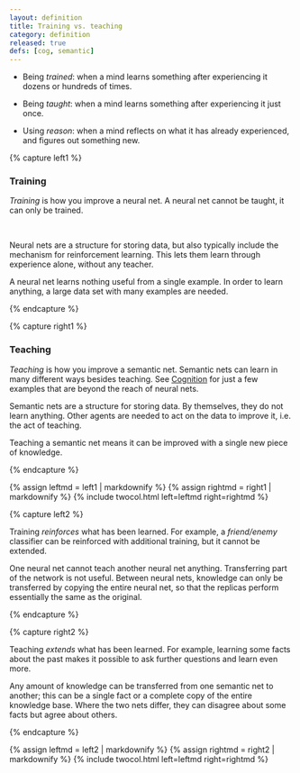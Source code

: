 ```yaml
---
layout: definition
title: Training vs. teaching
category: definition
released: true
defs: [cog, semantic]
---
```


* Being *trained*: when a mind learns something after experiencing it dozens or hundreds of times.

* Being *taught*: when a mind learns something after experiencing it just once.

* Using *reason*: when a mind reflects on what it has already experienced, and figures out something new.

<p class="mb-5"/>

{% capture left1 %}

### Training

*Training* is how you improve a neural net. A neural net cannot be taught, it can only be trained.

<p class="mb-4"/>&nbsp;
<p class="mb-3"/>

Neural nets are a structure for storing data, but also typically include
the mechanism for reinforcement learning. This lets them learn through
experience alone, without any teacher.

A neural net learns nothing useful from a single example. In order to
learn anything, a large data set with many examples are needed.

{% endcapture %}

{% capture right1 %}

### Teaching

*Teaching* is how you improve a semantic net. Semantic nets can learn
in many different ways besides teaching. See [Cognition](cog) for just
a few examples that are beyond the reach of neural nets.

Semantic nets are a structure for storing data. By themselves, they do not learn anything.
Other agents are needed to act on the data to improve it, i.e. the act of teaching.

Teaching a semantic net means it can be improved with a single new piece of knowledge.


{% endcapture %}

{% assign leftmd = left1 | markdownify %}
{% assign rightmd = right1 | markdownify %}
{% include twocol.html left=leftmd right=rightmd %}

{% capture left2 %}

Training *reinforces* what has been learned. For example, a
*friend/enemy* classifier can be reinforced with additional training,
but it cannot be extended.

One neural net cannot teach another neural net anything. Transferring
part of the network is not useful. Between neural nets, knowledge can
only be transferred by copying the entire neural net, so that the
replicas perform essentially the same as the original.

{% endcapture %}

{% capture right2 %}

Teaching *extends* what has been learned. For example, learning some
facts about the past makes it possible to ask further questions and
learn even more.

Any amount of knowledge can be transferred from one semantic net to
another; this can be a single fact or a complete copy of the entire
knowledge base.  Where the two nets differ, they can disagree about
some facts but agree about others.

{% endcapture %}


{% assign leftmd = left2 | markdownify %}
{% assign rightmd = right2 | markdownify %}
{% include twocol.html left=leftmd right=rightmd %}


